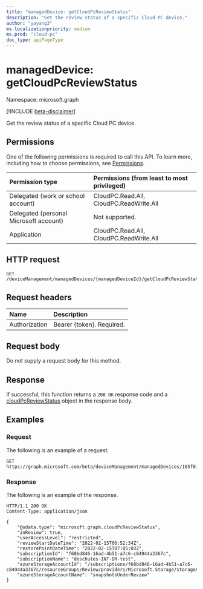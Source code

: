 ```yaml
---
title: "managedDevice: getCloudPcReviewStatus"
description: "Get the review status of a specific Cloud PC device."
author: "yayang3"
ms.localizationpriority: medium
ms.prod: "cloud-pc"
doc_type: apiPageType
---
```


# managedDevice: getCloudPcReviewStatus

Namespace: microsoft.graph

[!INCLUDE [beta-disclaimer](../../includes/beta-disclaimer.md)]

Get the review status of a specific Cloud PC device.

## Permissions
One of the following permissions is required to call this API. To learn more, including how to choose permissions, see [Permissions](/graph/permissions-reference).

|Permission type|Permissions (from least to most privileged)|
|:---|:---|
|Delegated (work or school account)|CloudPC.Read.All, CloudPC.ReadWrite.All|
|Delegated (personal Microsoft account)|Not supported.|
|Application|CloudPC.Read.All, CloudPC.ReadWrite.All|

## HTTP request

<!-- {
  "blockType": "ignored"
}
-->
``` http
GET /deviceManagement/managedDevices/{managedDeviceId}/getCloudPcReviewStatus
```

## Request headers
|Name|Description|
|:---|:---|
|Authorization|Bearer {token}. Required.|

## Request body
Do not supply a request body for this method.

## Response

If successful, this function returns a `200 OK` response code and a [cloudPcReviewStatus](../resources/cloudpcreviewstatus.md) object in the response body.

## Examples

### Request

The following is an example of a request.


<!-- {
  "blockType": "request",
  "name": "manageddevicethis.getcloudpcreviewstatus"
}
-->
``` http
GET https://graph.microsoft.com/beta/deviceManagement/managedDevices/185f01c2de954929afb129392e5d9f47/getCloudPcReviewStatus
```



### Response

The following is an example of the response.

<!-- {
  "blockType": "response",
  "@odata.type": "microsoft.graph.cloudPcReviewStatus",
  "name": "manageddevicethis.getcloudpcreviewstatus"
}
-->
``` http
HTTP/1.1 200 OK
Content-Type: application/json

{
    "@odata.type": "microsoft.graph.cloudPcReviewStatus",
    "inReview": true,
    "userAccessLevel": "restricted",
    "reviewStartDateTime": "2022-02-15T06:52:34Z",
    "restorePointDateTime": "2022-02-15T07:05:03Z",
    "subscriptionId": "f68bd846-16ad-4b51-a7c6-c84944a3367c",
    "subscriptionName": "deschutes-INT-DR-test",
    "azureStorageAccountId": "/subscriptions/f68bd846-16ad-4b51-a7c6-c84944a3367c/resourceGroups/Review/providers/Microsoft.Storage/storageAccounts/snapshotsUnderReview",
    "azureStorageAccountName": "snapshotsUnderReview"
}
```

